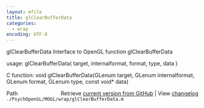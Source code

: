 ```yaml
---
layout: mfile
title: glClearBufferData
categories:
  - wrap
encoding: UTF-8
---
```


glClearBufferData  Interface to OpenGL function glClearBufferData  

usage:  glClearBufferData( target, internalformat, format, type, data )  

C function:  void glClearBufferData(GLenum target, GLenum internalformat, GLenum format, GLenum type, const void\* data)  


<div class="code_header" style="text-align:right;">
  <span style="float:left;">Path&nbsp;&nbsp;</span> <span class="counter">Retrieve <a href=
  "https://raw.github.com/Psychtoolbox-3/Psychtoolbox-3/beta/./PsychOpenGL/MOGL/wrap/glClearBufferData.m">current version from GitHub</a> | View <a href=
  "https://github.com/Psychtoolbox-3/Psychtoolbox-3/commits/beta/./PsychOpenGL/MOGL/wrap/glClearBufferData.m">changelog</a></span>
</div>
<div class="code">
  <code>./PsychOpenGL/MOGL/wrap/glClearBufferData.m</code>
</div>
